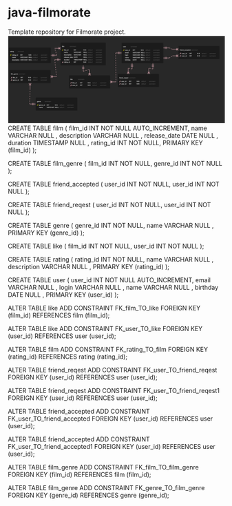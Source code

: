 # java-filmorate
Template repository for Filmorate project.
![This is ER-diagtam](https://github.com/SergeyMont/java-filmorate/blob/add-friends-likes/filmorate.png)
CREATE TABLE film
(
  film_id      INT       NOT NULL AUTO_INCREMENT,
  name         VARCHAR   NULL    ,
  description  VARCHAR   NULL    ,
  release_date DATE      NULL    ,
  duration     TIMESTAMP NULL    ,
  rating_id    INT       NOT NULL,
  PRIMARY KEY (film_id)
);

CREATE TABLE film_genre
(
  film_id  INT NOT NULL,
  genre_id INT NOT NULL
);

CREATE TABLE friend_accepted
(
  user_id INT NOT NULL,
  user_id INT NOT NULL
);

CREATE TABLE friend_reqest
(
  user_id INT NOT NULL,
  user_id INT NOT NULL
);

CREATE TABLE genre
(
  genre_id INT     NOT NULL,
  name     VARCHAR NULL    ,
  PRIMARY KEY (genre_id)
);

CREATE TABLE like
(
  film_id INT NOT NULL,
  user_id INT NOT NULL
);

CREATE TABLE rating
(
  rating_id   INT     NOT NULL,
  name        VARCHAR NULL    ,
  description VARCHAR NULL    ,
  PRIMARY KEY (rating_id)
);

CREATE TABLE user
(
  user_id  INT     NOT NULL AUTO_INCREMENT,
  email    VARCHAR NULL    ,
  login    VARCHAR NULL    ,
  name     VARCHAR NULL    ,
  birthday DATE    NULL    ,
  PRIMARY KEY (user_id)
);

ALTER TABLE like
  ADD CONSTRAINT FK_film_TO_like
    FOREIGN KEY (film_id)
    REFERENCES film (film_id);

ALTER TABLE like
  ADD CONSTRAINT FK_user_TO_like
    FOREIGN KEY (user_id)
    REFERENCES user (user_id);

ALTER TABLE film
  ADD CONSTRAINT FK_rating_TO_film
    FOREIGN KEY (rating_id)
    REFERENCES rating (rating_id);

ALTER TABLE friend_reqest
  ADD CONSTRAINT FK_user_TO_friend_reqest
    FOREIGN KEY (user_id)
    REFERENCES user (user_id);

ALTER TABLE friend_reqest
  ADD CONSTRAINT FK_user_TO_friend_reqest1
    FOREIGN KEY (user_id)
    REFERENCES user (user_id);

ALTER TABLE friend_accepted
  ADD CONSTRAINT FK_user_TO_friend_accepted
    FOREIGN KEY (user_id)
    REFERENCES user (user_id);

ALTER TABLE friend_accepted
  ADD CONSTRAINT FK_user_TO_friend_accepted1
    FOREIGN KEY (user_id)
    REFERENCES user (user_id);

ALTER TABLE film_genre
  ADD CONSTRAINT FK_film_TO_film_genre
    FOREIGN KEY (film_id)
    REFERENCES film (film_id);

ALTER TABLE film_genre
  ADD CONSTRAINT FK_genre_TO_film_genre
    FOREIGN KEY (genre_id)
    REFERENCES genre (genre_id);
